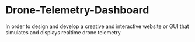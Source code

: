 # Drone-Telemetry-Dashboard
In order to design and develop a creative and interactive website or GUI that simulates and displays realtime drone telemetry
